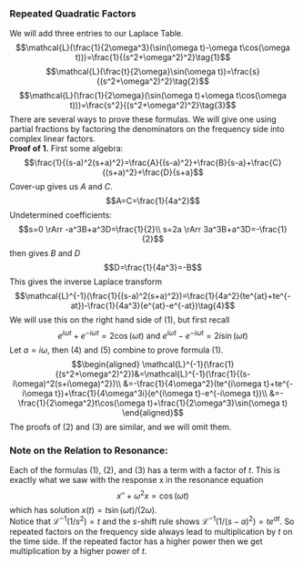 ### Repeated Quadratic Factors
We will add three entries to our Laplace Table.
$$\mathcal{L}(\frac{1}{2\omega^3}(\sin(\omega t)-\omega t\cos(\omega t)))=\frac{1}{(s^2+\omega^2)^2}\tag{1}$$
$$\mathcal{L}(\frac{t}{2\omega}\sin(\omega t))=\frac{s}{(s^2+\omega^2)^2}\tag{2}$$
$$\mathcal{L}(\frac{1}{2\omega}(\sin(\omega t)+\omega t\cos(\omega t)))=\frac{s^2}{(s^2+\omega^2)^2}\tag{3}$$
There are several ways to prove these formulas. We will give one using partial fractions by factoring the denominators on the frequency side into complex linear factors.  
**Proof of 1.** First some algebra:
$$\frac{1}{(s-a)^2(s+a)^2}=\frac{A}{(s-a)^2}+\frac{B}{s-a}+\frac{C}{(s+a)^2}+\frac{D}{s+a}$$
Cover-up gives us $A$ and $C$.
$$A=C=\frac{1}{4a^2}$$
Undetermined coefficients:
$$s=0 \rArr -a^3B+a^3D=\frac{1}{2}\\
s=2a \rArr 3a^3B+a^3D=-\frac{1}{2}$$
then gives $B$ and $D$
$$D=\frac{1}{4a^3}=-B$$
This gives the inverse Laplace transform
$$\mathcal{L}^{-1}(\frac{1}{(s-a)^2(s+a)^2})=\frac{1}{4a^2}(te^{at}+te^{-at})-\frac{1}{4a^3}(e^{at}-e^{-at})\tag{4}$$
We will use this on the right hand side of $(1)$, but first recall
$$e^{i\omega t}+e^{-i\omega t}=2\cos(\omega t) \text{ and } e^{i\omega t}-e^{-i\omega t}=2i\sin(\omega t)\tag{5}$$
Let $a = i\omega$, then $(4)$ and $(5)$ combine to prove formula $(1)$.
$$\begin{aligned}
\mathcal{L}^{-1}(\frac{1}{(s^2+\omega^2)^2})&=\mathcal{L}^{-1}(\frac{1}{(s-i\omega)^2(s+i\omega)^2})\\
&=-\frac{1}{4\omega^2}(te^{i\omega t}+te^{-i\omega t})+\frac{1}{4\omega^3i}(e^{i\omega t}-e^{-i\omega t})\\
&=-\frac{1}{2\omega^2}t\cos(\omega t)+\frac{1}{2\omega^3}\sin(\omega t)
\end{aligned}$$
The proofs of (2) and (3) are similar, and we will omit them.

### Note on the Relation to Resonance:
Each of the formulas $(1)$, $(2)$, and $(3)$ has a term with a factor of $t$. This is exactly what we saw with the response x in the resonance equation
$$x''+\omega^2x=\cos(\omega t)$$
which has solution $x(t) = t\sin(\omega t)/(2\omega)$.  
Notice that $\mathcal{L}^{-1}(1/s^2) = t$ and the $s$-shift rule shows $\mathcal{L}^{-1}(1/(s - a)^2) =te^{at}$. So repeated factors on the frequency side always lead to multiplication by $t$ on the time side. If the repeated factor has a higher power then we get multiplication by a higher power of $t$.
